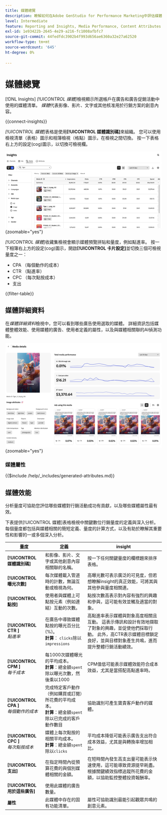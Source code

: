 ```yaml
---
title: 媒體總覽
description: 瞭解如何在Adobe GenStudio for Performance Marketing中評估媒體效能。
level: Intermediate
feature: Reporting and Insights, Media Performance, Content Attributes
exl-id: 1e93422b-2645-4e29-a216-fc1008afbfc7
source-git-commit: 44fedfdc3902b4f993d656ae6360a32e27a62520
workflow-type: tm+mt
source-wordcount: '645'
ht-degree: 0%

---
```


# 媒體總覽

[!DNL Insights] _[!UICONTROL 媒體]_&#x200B;檢視顯示所選帳戶在廣告和廣告促銷活動中使用的媒體清單。 _媒體_&#x200B;代表影像、影片、文字或其他核准用於行銷方案的創意內容。

{{connect-insights}}

_[!UICONTROL 媒體]_&#x200B;表格是使用&#x200B;**[!UICONTROL 媒體識別碼]**&#x200B;來組織。 您可以使用檢視清單（表格）圖示和相簿檢視（格點）圖示，在檢視之間切換。 按一下表格右上方的設定(cog)圖示，以切換可檢視欄。

![媒體篩選器和資料表](/help/assets/insights-media-filter.png){zoomable="yes"}

_[!UICONTROL 媒體]_&#x200B;收藏集檢視會顯示媒體預覽拼貼和量度，例如點進率。 按一下相簿右上方的設定(cog)圖示，開啟&#x200B;**[!UICONTROL 卡片設定]**&#x200B;並切換三個可檢視量度之一：

- CPA （每個動作的成本）
- CTR （點進率）
- CPC （每次點按成本）
- 支出

{{filter-table}}

## 媒體詳細資料

在&#x200B;_媒體詳細資料_&#x200B;檢視中，您可以看到哪些廣告使用選取的媒體。 詳細資訊包括媒體整體效能、使用媒體的廣告、使用者定義的屬性，以及與媒體相關聯的AI偵測功能。

![媒體詳細資料](/help/assets/insights-media-details.png){zoomable="yes"}

### 媒體屬性

{{$include /help/_includes/generated-attributes.md}}

## 媒體效能

分析量度可協助您評估哪些媒體對行銷活動成功有貢獻，以及哪些媒體屬性最有效。

下表提供[!UICONTROL 媒體]表格檢視中關鍵數位行銷量度的定義與深入分析。 每個量度都包括與媒體相關的簡短定義、量度的計算方式，以及有助於瞭解其重要性和影響的一或多個深入分析。

| 量度 | 定義 | insight |
| ---------------------- | ----------------------------- | -------------------------------- |
| **[!UICONTROL 媒體識別碼]** | 和影像、影片、文字或其他創意內容相關聯的名稱。 | 按一下任何關鍵量度的欄標題來排序表格。 |
| **[!UICONTROL 曝光次數]** | 每次媒體載入管道時的計數，無論互動或檢視為何。 | 高曝光數可表示廣泛的可見度，但若想瞭解insight的真正效能，可將其與其他參與量度相關連。 |
| **[!UICONTROL 點按]** | 使用者與媒體上可點按元素（例如連結）互動的次數。 | 點按次數高表示對內容有強烈的興趣和參與，這可能有效並觸及適當的對象。 |
| **[!UICONTROL CTR ]**<br>_點進率_ | 在廣告中導致媒體點按的曝光百分比(%)。<br>**計算**： `clicks`除以`impressions` | 高點進率表示媒體與對象高度相關且互動。 這表示傳訊和設計有效地擷取了對象的興趣，並促使他們採取行動。 此外，高CTR表示媒體目標鎖定良好，並與目標對象產生共鳴，進而提升整體行銷活動績效。 |
| **[!UICONTROL CPM ]**<br>_每千成本_ | 每1000次媒體曝光的平均成本。<br>**計算**：總金額`spent`除以曝光次數，然後乘以1000 | CPM值低可能表示媒體效能符合成本效益，尤其是當搭配高點進率時。 |
| **[!UICONTROL CPA ]**<br>_每個動作的成本_ | 完成特定客戶動作（例如購買或訂閱）所花費的平均成本。<br>**計算**：總金額`spent`除以已完成的客戶動作數目 | 協助識別可產生寶貴客戶動作的媒體。 |
| **[!UICONTROL CPC ]**<br>_每次點按成本_ | 媒體上每次點按的相關平均成本。<br>**計算**：總金額`spent`除以`clicks` | 平均成本降低可能表示廣告支出符合成本效益，尤其是與轉換率增加相比。 |
| **[!UICONTROL 支出]** | 在指定時間內從預算花費的與個別媒體相關的金額。 | 在短時間內發生高支出量可能表示快速使用，這可能導致資源提早耗盡。 根據關鍵績效指標追蹤所花費的金額，以協助監控整體投資報酬率。 |
| **[!UICONTROL 用於這些廣告]** | 使用此媒體的廣告數量。 | |
| **屬性** | 此媒體中存在的固有功能清單。 | 屬性可協助識別最能引起觀眾共鳴的創意元素。 |
